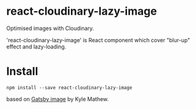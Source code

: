 # react-cloudinary-lazy-image
Optimised images with Cloudinary.

'react-cloudinary-lazy-image' is React component which cover "blur-up" effect and lazy-loading.


# Install

`npm install --save react-cloudinary-lazy-image`


based on [Gatsby image](https://github.com/gatsbyjs/gatsby/blob/master/packages/gatsby-image) by Kyle Mathew.
